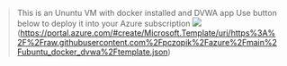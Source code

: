 >This is an Ununtu VM with docker installed and DVWA app
Use button below to deploy it into your Azure subscription
![](https://aka.ms/deploytoazurebutton)(https://portal.azure.com/#create/Microsoft.Template/uri/https%3A%2F%2Fraw.githubusercontent.com%2Fpczopik%2Fazure%2Fmain%2Fubuntu_docker_dvwa%2Ftemplate.json)
  
